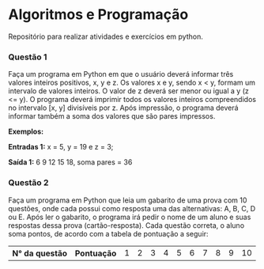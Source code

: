 # Algoritmos e Programação
Repositório para realizar atividades e exercícios em python.


### Questão 1
Faça um programa em Python em que o usuário deverá informar três valores inteiros positivos, x,
y e z. Os valores x e y, sendo x < y, formam um intervalo de valores inteiros. O valor de z deverá ser
menor ou igual a y (z <= y). O programa deverá imprimir todos os valores inteiros compreendidos
no intervalo [x, y] divisíveis por z. Após impressão, o programa deverá informar também a soma
dos valores que são pares impressos.

<b>Exemplos:</b>

<b>Entradas 1:</b> x = 5, y = 19 e z = 3;

<b>Saída 1:</b> 6 9 12 15 18, soma pares = 36

### Questão 2
Faça um programa em Python que leia um gabarito de uma prova com 10 questões, onde cada
possui como resposta uma das alternativas: A, B, C, D ou E. Após ler o gabarito, o programa irá
pedir o nome de um aluno e suas respostas dessa prova (cartão-resposta). Cada questão correta, o
aluno soma pontos, de acordo com a tabela de pontuação a seguir:

<table>
<th>N° da questão</th>
<th>Pontuação</th>
<tc>
<td>1</td>
<td>2</td>
<td>3</td>
<td>4</td>
</tc>

<td>5</td>
<td>6</td>
<td>7</td>
<td>8</td>
<td>9</td>
<td>10</td>




</table>
